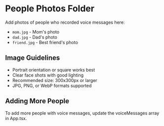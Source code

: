 # People Photos Folder

Add photos of people who recorded voice messages here:

- `mom.jpg` - Mom's photo
- `dad.jpg` - Dad's photo
- `friend.jpg` - Best friend's photo

## Image Guidelines
- Portrait orientation or square works best
- Clear face shots with good lighting
- Recommended size: 300x300px or larger
- JPG, PNG, or WebP formats supported

## Adding More People
To add more people with voice messages, update the voiceMessages array in App.tsx.